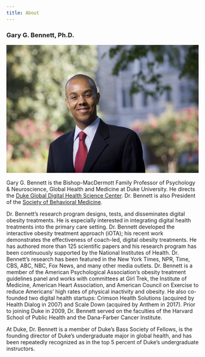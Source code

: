 ```yaml
---
title: About
---
```

### Gary G. Bennett, Ph.D.
<img src="/images/151209_bennett005.jpg?raw=true" alt=" " style="max-width:100%;">
	
Gary G. Bennett is the Bishop-MacDermott Family Professor of Psychology &amp; Neuroscience, Global Health and Medicine at Duke University. He directs the [Duke Global Digital Health Science Center](http:www.dukedigitalhealth.org). Dr. Bennett is also President of the <a href="http://www.sbm.org" rel="nofollow">Society of Behavioral Medicine</a>.

Dr. Bennett’s research program designs, tests, and disseminates digital obesity treatments. He is especially interested in integrating digital health treatments into the primary care setting. Dr. Bennett developed the interactive obesity treatment approach (iOTA); his recent work demonstrates the effectiveness of coach-led, digital obesity treatments. He has authored more than 125 scientific papers and his research program has been continuously supported by the National Institutes of Health. Dr. Bennett’s research has been featured in the New York Times, NPR, Time, CBS, ABC, NBC, Fox News, and many other media outlets. Dr. Bennett is a member of the American Psychological Association’s obesity treatment guidelines panel and works with committees at Girl Trek, the Institute of Medicine, American Heart Association, and American Council on Exercise to reduce Americans’ high rates of physical inactivity and obesity. He also co-founded two digital health startups: Crimson Health Solutions (acquired by Health Dialog in 2007) and Scale Down (acquired by Anthem in 2017). Prior to joining Duke in 2009, Dr. Bennett served on the faculties of the Harvard School of Public Health and the Dana-Farber Cancer Institute. 
	
At Duke, Dr. Bennett is a member of Duke’s Bass Society of Fellows, is the founding director of Duke’s undergraduate major in global health, and has been repeatedly recognized as in the top 5 percent of Duke’s undergraduate instructors.
